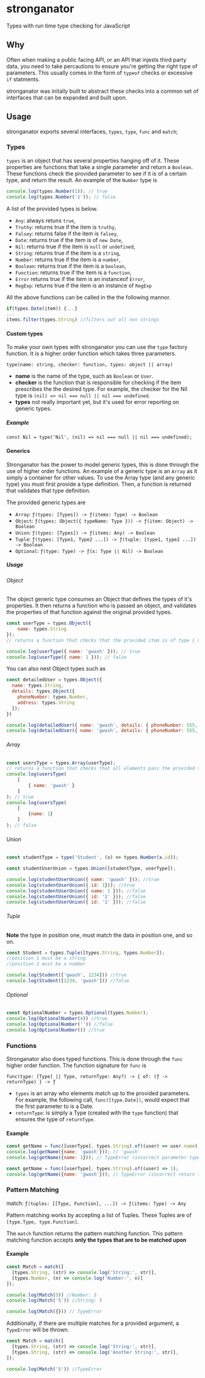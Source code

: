 # stronganator
Types with run time type checking for JavaScript

## Why

Often when making a public facing API, or an API that injests third party data, you need to take percautions to ensure you're getting the right type of parameters. This usually comes in the form of `typeof` checks or excessive `if` statments.

stronganator was initally built to abstract these checks into a common set of interfaces that can be expanded and built upon.

## Usage

stronganator exports several interfaces, `types`, `type`, `func` and `match`;

### Types

`types` is an object that has several properties hanging off of it. These properties are functions that take a single parameter and return a `Boolean`. These functions check the provided parameter to see if it is of a certain type, and return the result. An example of the `Number` type is

```javascript
console.log(types.Number(1)); // true
console.log(types.Number('1')); // false
```

A list of the provided types is below.

 * `Any`: always retuns `true`,
 * `Truthy`: returns true if the item is `truthy`,
 * `Falsey`: returns false if the item is `falsey`,
 * `Date`: returns true if the item is of `new Date`,
 * `Nil`: returns true if the item is `null` or `undefined`,
 * `String`: returns true if the item is a `string`,
 * `Number`: returns true if the item is a `number`,
 * `Boolean`: returns true if the item is a `boolean`,
 * `Function`: returns true if the item is a `function`,
 * `Error` returns true if the item is an instanceof `Error`,
 * `RegExp`: returns true if the item is an instance of `RegExp`

All the above functions can be called in the the following mannor.

```javascript
if(types.Date(item)) {...}
...
items.filter(types.String) //filters out all non strings
```

#### Custom types

To make your own types with stronganator you can use the `type` factory function. It is a higher order function which takes three parameters.

`type(name: string, checker: function, types: object || array)`

 * **name** is the name of the type, such as `Boolean` or `User`.
 * **checker** is the function that is responsible for checking if the item prescribes the the desired type. For example, the checker for the Nil type is `(nil) => nil === null || nil === undefined`.
 * **types** not really important yet, but it's used for error reporting on generic types.

##### Example

`const Nil = type('Nil', (nil) => nil === null || nil === undefined);`

#### Generics

Stronganator has the power to model generic types, this is done through the use of higher order functions. An example of a generic type is an `Array` as it simply a container for other values. To use the Array type (and any generic type) you must first provide a type definition. Then, a function is returned that validates that type definition.

The provided generic types are
 * `Array`:   `ƒ(types: [Types]) -> ƒ(items: Type) -> Boolean`
 * `Object`:  `ƒ(types: Object({ typeName: Type })) -> ƒ(item: Object) -> Boolean`
 * `Union`:   `ƒ(types: [Types]) -> ƒ(items: Any) -> Boolean`
 * `Tuple`:   `ƒ(types: [Type1, Type2 ...]) -> ƒ(tuple: [type1, type2 ...]) -> Boolean`
 * `Optional`:   `ƒ(type: Type) -> ƒ(x: Type || Nil) -> Boolean`

##### Usage

###### Object

The object generic type consumes an Object that defines the types of it's properties. It then returns a function who is passed an object, and validates the properties of that function against the original provided types.

```javascript
const userType = types.Object({
	name: types.String
});
// returns a function that checks that the provided item is of type { name: type.String }.

console.log(userType({ name: 'gwash' })); // true
console.log(userType({ name: 1 })); // false
```

You can also nest Object types such as

```javascript
const detailedUser = types.Object({
  name: types.String,
  details: types.Object({
    phoneNumber: types.Number,
    address: types.String
  });
})

console.log(detailedUser({ name: 'gwash', details: { phoneNumber: 555, address: 'no where' } })); //true
console.log(detailedUser({ name: 'gwash', details: { phoneNumber: 555, address: 123 } })); //false
```
###### Array

```javascript
const usersType = types.Array(userType);
// returns a function that checks that all elements pass the provided type checking
console.log(usersType(
    [
        { name: 'gwash' }
    ]
); // true
console.log(usersType(
    [
        {name: 1}
    ]
); // false
```

###### Union

```javascript
const studentType = type('Student', (x) => types.Number(x.id));

const studentUserUnion = types.Union([studentType, userType]);

console.log(studentUserUnion({ name: 'gwash' })); //true
console.log(studentUserUnion({ id: 1})); //true
console.log(studentUserUnion({ name: 1 })); //false
console.log(studentUserUnion({ id: '1' })); //false
console.log(studentUserUnion({ id: '1' })); //false
```

###### Tuple
**Note** the type in position one, must match the data in position one, and so on.

```javascript
const Student = types.Tuple([types.String, types.Number]);
//position 1 must be a string
//position 2 must be a number

console.log(Student(['gwash', 1234])) //true
console.log(Student([1234, 'gwash'])) //false
```

###### Optional

```javascript
const OptionalNumber = types.Optional(types.Number);
console.log(OptionalNumber(4)) //true
console.log(OptionalNumber('')) //false
console.log(OptionalNumber()) //true
```

### Functions

Stronganator also does typed functions. This is done through the `func` higher order function. The function signature for `func` is

`func(type: [Type] || Type, returnType: Any?) -> { of: (ƒ -> returnType) } -> ƒ`

 * `types` is an array who elements match up to the provided parameters. For example, the following call, `func([type.Date])`, would expect that the first parameter to is a Date.
 * `returnType`: is simply a Type (created with the `type` function) that ensures the type of `returnType`.

#### Example
```javascript
const getName = func([userType], types.String).of((user) => user.name);
console.log(getName({name: 'gwash'})); // 'gwash'
console.log(getName({name: 1})); // TypeError (incorrect parameter type)
```

```javascript
const getName = func([userType], types.String).of((user) => 1);
console.log(getName({name: 'gwash'})); // TypeError (incorrect return type)
```
### Pattern Matching

match: `ƒ(tuples: [[Type, Function], ...]) -> ƒ(items: Type) -> Any`

Pattern matching works by accepting a list of Tuples.
These Tuples are of `[type.Type, type.Function]`.

The `match` function returns the pattern matching function.
This pattern matching function accepts **only the types that are to be matched upon**

#### Example

```javascript
const Match = match([
  [types.String, (str) => console.log('String:', str)],
  [types.Number, (n) => console.log('Number:', n)]
]);

console.log(Match(5)) //Number: 5
console.log(Match('5')) //String: 5

console.log(Match({})) // TypeError
```

Additionally, if there are multiple matches for a provided argument, a `TypeError` will be thrown.


```javascript
const Match = match([
  [types.String, (str) => console.log('String:', str)],
  [types.String, (str) => console.log('Another String:', str)],
]);

console.log(Match('5')) //TypeError
```
